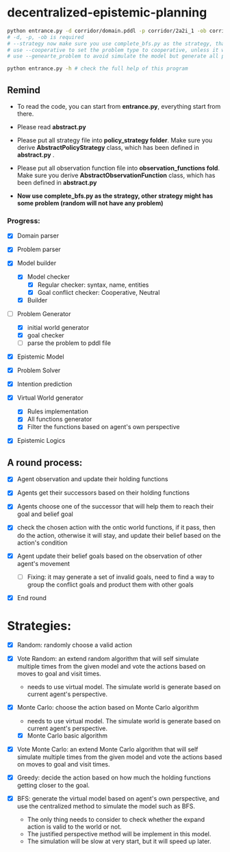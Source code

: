 # decentralized-epistemic-planning

~~~bash
python entrance.py -d corridor/domain.pddl -p corridor/2a2i_1 -ob corridor.py --strategy complete_bfs.py --rules corridor.py --cooperative
# -d, -p, -ob is required
# --strategy now make sure you use complete_bfs.py as the strategy, that is the core strategy
# use --cooperative to set the problem type to cooperative, unless it will be a neutral problem
# use --genearte_problem to avoid simulate the model but generate all possible problems

python entrance.py -h # check the full help of this program
~~~

## Remind

- To read the code, you can start from **entrance.py**, everything start from there.
- Please read **abstract.py**
- Please put all strategy file into **policy_strategy folder**. Make sure you derive **AbstractPolicyStrategy** class, which has been defined in **abstract.py** .
- Please put all observation function file into **observation_functions fold**. Make sure you derive **AbstractObservationFunction** class, which has been defined in **abstract.py**

- **Now use complete_bfs.py as the strategy, other strategy might has some problem (random will not have any problem)**



### Progress:

- [x] Domain parser
- [x] Problem parser
- [x] Model builder
  - [x] Model checker
    - [x] Regular checker: syntax, name, entities
    - [x] Goal conflict checker: Cooperative, Neutral
  - [x] Builder
- [ ] Problem Generator
  - [x] initial world generator
  - [x] goal checker
  - [ ] parse the problem to pddl file

- [x] Epistemic Model
- [x] Problem Solver
- [x] Intention prediction
- [x] Virtual World generator
  - [x] Rules implementation
  - [x] All functions generator
  - [x] Filter the functions based on agent's own perspective
- [x] Epistemic Logics




## A round process:

- [x] Agent observation and update their holding functions
- [x] Agents get their successors based on their holding functions
- [x] Agents choose one of the successor that will help them to reach their goal and belief goal
- [x] check the chosen action with the ontic world functions, if it pass, then do the action, otherwise it will stay, and update their belief based on the action's condition
- [x] Agent update their belief goals based on the observation of other agent's movement
  - [ ] Fixing: it may generate a set of invalid goals, need to find a way to group the conflict goals and product them with other goals

- [x] End round



# Strategies:

- [x] Random: randomly choose a valid action

- [x] Vote Random: an extend random algorithm that will self simulate multiple times from the given model and vote the actions based on moves to goal and visit times.

  - needs to use virtual model. The simulate world is generate based on current agent's perspective.

- [x] Monte Carlo: choose the action based on Monte Carlo algorithm

  - needs to use virtual model. The simulate world is generate based on current agent's perspective.

  - [x] Monte Carlo basic algorithm

- [x] Vote Monte Carlo: an extend Monte Carlo algorithm that will self simulate multiple times from the given model and vote the actions based on moves to goal and visit times.

- [x] Greedy: decide the action based on how much the holding functions getting closer to the goal.

- [x] BFS: generate the virtual model based on agent's own perspective, and use the centralized method to simulate the model such as BFS.
  - The only thing needs to consider to check whether the expand action is valid to the world or not.
  - The justified perspective method will be implement in this model.
  - The simulation will be slow at very start, but it will speed up later.
